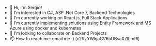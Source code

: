 - 👋 Hi, I'm Sergio!
- 👀 I'm interested in C#, ASP .Net Core 7, Backend Technologies
- 👀 I'm currently working on React.js, Full Stack Applications
- 🌱 I'm currently implementing solutions using Entity Framework and MS Azure using docker and kubernetes
- 💞️ I'm looking to collaborate on Backend Projects
- 📫 How to reach me: email me :) (c2RzYW5jaGV6bUBsaXZlLmRl)
